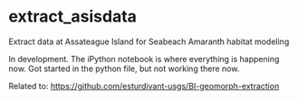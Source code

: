 # extract_asisdata
Extract data at Assateague Island for Seabeach Amaranth habitat modeling

In development. The iPython notebook is where everything is happening now. Got started in the python file, but not working there now. 

Related to: https://github.com/esturdivant-usgs/BI-geomorph-extraction

